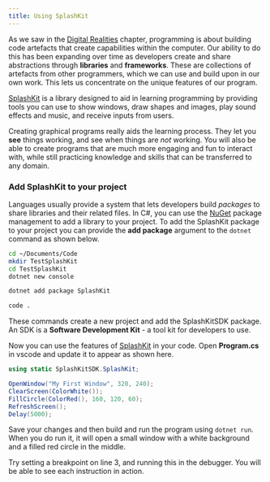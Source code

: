 ```yaml
---
title: Using SplashKit
---
```


As we saw in the [Digital Realities](../../../1-digital-realities/0-overview) chapter, programming is about building code artefacts that create capabilities within the computer. Our ability to do this has been expanding over time as developers create and share abstractions through **libraries** and **frameworks**. These are collections of artefacts from other programmers, which we can use and build upon in our own work.
This lets us concentrate on the unique features of our program.

[SplashKit](https://splashkit.io) is a library designed to aid in learning programming by providing tools you can use to show windows, draw shapes and images, play sound effects and music, and receive inputs from users.

Creating graphical programs really aids the learning process. They let you **see** things working, and see when things are *not* working. You will also be able to create programs that are much more engaging and fun to interact with, while still practicing knowledge and skills that can be transferred to any domain.

### Add SplashKit to your project

Languages usually provide a system that lets developers build *packages* to share libraries and their related files. In C#, you can use the [NuGet](https://learn.microsoft.com/en-us/nuget) package management to add a library to your project. To add the SplashKit package to your project you can provide the **add package** argument to the `dotnet` command as shown below.

```sh
cd ~/Documents/Code
mkdir TestSplashKit
cd TestSplashKit
dotnet new console

dotnet add package SplashKit

code .
```

These commands create a new project and add the SplashKitSDK package. An SDK is a **Software Development Kit** - a tool kit for developers to use.

Now you can use the features of [SplashKit](https://splashkit.io) in your code. Open **Program.cs** in vscode and update it to appear as shown here.

```cs
using static SplashKitSDK.SplashKit;

OpenWindow("My First Window", 320, 240);
ClearScreen(ColorWhite());
FillCircle(ColorRed(), 160, 120, 60);
RefreshScreen();
Delay(5000);
```

Save your changes and then build and run the program using `dotnet run`.  When you do run it, it will open a small window with a white background and a filled red circle in the middle.

Try setting a breakpoint on line 3, and running this in the debugger. You will be able to see each instruction in action.
